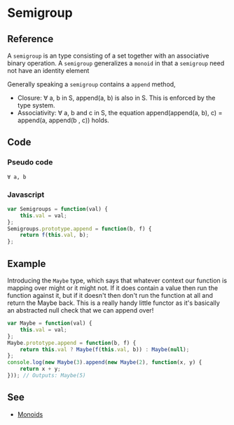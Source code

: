 # Semigroup

## Reference

A `semigroup` is an type consisting of a set together with an associative binary operation. A `semigroup` generalizes a `monoid` in that a `semigroup` need not have an identity element

Generally speaking a `semigroup` contains a `append` method,

* Closure: ∀ a, b in S, append(a, b) is also in S. This is enforced by the type system.
* Associativity: ∀ a, b and c in S, the equation append(append(a, b), c) = append(a, append(b , c)) holds.

## Code

### Pseudo code

```
∀ a, b
```

### Javascript

```javascript
var Semigroups = function(val) {
    this.val = val;
};
Semigroups.prototype.append = function(b, f) {
    return f(this.val, b);
};
```

## Example

Introducing the `Maybe` type, which says that whatever context our function is mapping over might or it might not. If it does contain a value then run the function against it, but if it doesn't then don't run the function at all and return the Maybe back. This is a really handy little functor as it's basically an abstracted null check that we can append over!

```javascript
var Maybe = function(val) {
    this.val = val;
};
Maybe.prototype.append = function(b, f) {
    return this.val ? Maybe(f(this.val, b)) : Maybe(null);  
};
console.log(new Maybe(3).append(new Maybe(2), function(x, y) {
    return x + y;
})); // Outputs: Maybe(5)
```

## See

- [Monoids](monoids.md)